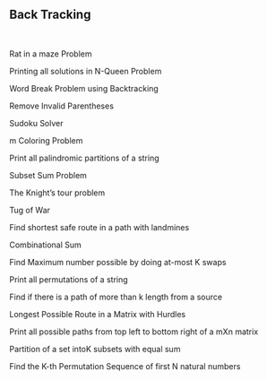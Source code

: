 ## Back Tracking
<br>

Rat in a maze Problem

Printing all solutions in N-Queen Problem

Word Break Problem using Backtracking

Remove Invalid Parentheses

Sudoku Solver

m Coloring Problem

Print all palindromic partitions of a string

Subset Sum Problem

The Knight’s tour problem

Tug of War

Find shortest safe route in a path with landmines

Combinational Sum

Find Maximum number possible by doing at-most K swaps

Print all permutations of a string 

Find if there is a path of more than k length from a source

Longest Possible Route in a Matrix with Hurdles

Print all possible paths from top left to bottom right of a mXn matrix

Partition of a set intoK subsets with equal sum

Find the K-th Permutation Sequence of first N natural numbers
